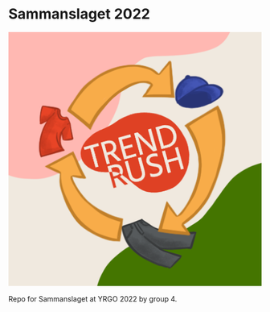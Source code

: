 # Sammanslaget 2022

<img src="src/assets/thumbnail.png" />

Repo for Sammanslaget at YRGO 2022 by group 4.
